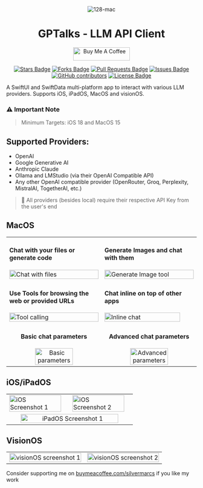 <div align="center">

![128-mac](https://github.com/user-attachments/assets/a7102a49-3656-4ea1-8198-ee6f19379338)

# GPTalks - LLM API Client

<a href="https://www.buymeacoffee.com/SilverMarcs" target="_blank"><img src="https://cdn.buymeacoffee.com/buttons/v2/default-yellow.png" alt="Buy Me A Coffee" style="height: 35px !important;width: 150px !important;" ></a>

<a href="https://github.com/SilverMarcs/GPTalks/stargazers"><img src="https://img.shields.io/github/stars/SilverMarcs/GPTalks" alt="Stars Badge"/></a>
<a href="https://github.com/SilverMarcs/GPTalks/network/members"><img src="https://img.shields.io/github/forks/SilverMarcs/GPTalks" alt="Forks Badge"/></a>
<a href="https://github.com/SilverMarcs/GPTalks/pulls"><img src="https://img.shields.io/github/issues-pr/SilverMarcs/GPTalks?color=blue" alt="Pull Requests Badge"/></a>
<a href="https://github.com/SilverMarcs/GPTalks/issues"><img src="https://img.shields.io/github/issues/SilverMarcs/GPTalks?color=blue" alt="Issues Badge"/></a>
<a href="https://github.com/SilverMarcs/GPTalks/graphs/contributors"><img alt="GitHub contributors" src="https://img.shields.io/github/contributors/SilverMarcs/GPTalks?color=2b9348"/></a>
<a href="https://github.com/SilverMarcs/GPTalks/blob/master/LICENSE"><img src="https://img.shields.io/github/license/SilverMarcs/GPTalks?color=orange" alt="License Badge"/></a>

</div>

A SwiftUI and SwiftData multi-platform app to interact with various LLM providers.
Supports iOS, iPadOS, MacOS and visionOS.

### ⚠️ Important Note
> Minimum Targets: iOS 18 and MacOS 15

## Supported Providers:
- OpenAI
- Google Generative AI
- Anthropic Claude
- Ollama and LMStudio (via their OpenAI Compatible API)
- Any other OpenAI compatible provider (OpenRouter, Groq, Perplexity, MistralAI, TogetherAI, etc.)

> 🔑 All providers (besides local) require their respective API Key from the user's end

## MacOS

<table>
<tr>
<td width="50%">

#### Chat with your files or generate code
<img src="https://github.com/user-attachments/assets/4bbad8c6-653d-4dd8-a0ba-64dc7ae16810" width="100%" alt="Chat with files">

</td>
<td width="50%">

#### Generate Images and chat with them
<img src="https://github.com/user-attachments/assets/3698485f-d490-48cd-8f07-b6dd1ed511a1" width="100%" alt="Generate Image tool">

</td>
</tr>
<tr>
<td width="50%">

#### Use Tools for browsing the web or provided URLs
<img src="https://github.com/user-attachments/assets/a70cbfd8-baf0-49c4-a16d-3238ce3c3173" width="100%" alt="Tool calling">

</td>
<td width="50%">

#### Chat inline on top of other apps
<img src="https://github.com/user-attachments/assets/4332710c-5d93-4052-b9f1-96fb31a12302" width="92%" alt="Inline chat">

</td>
</tr>
<tr>
<td width="50%" align="center">

#### Basic chat parameters
<img src="https://github.com/user-attachments/assets/d6d27163-47a0-4282-8aef-a64909457a78" width="65%" alt="Basic parameters">

</td>
<td width="50%" align="center">

#### Advanced chat parameters
<img src="https://github.com/user-attachments/assets/0a0eff87-d98b-4ef3-81eb-cf0cc3b0c6d4" width="65%" alt="Advanced parameters">

</td>
</tr>
</table>


## iOS/iPadOS

<table>
<tr>
<td width="50%">

<img src="https://github.com/user-attachments/assets/30018995-99c8-4ba7-b3aa-7d4bc39bcd02" width="95%" alt="iOS Screenshot 1">

</td>
<td width="50%">

<img src="https://github.com/user-attachments/assets/b32d23c3-df96-4eed-96c1-b7460bc7bc7c" width="95%" alt="iOS Screenshot 2">

</td>
</tr>
<tr>
<td colspan="2" align="center">

<img src="https://github.com/user-attachments/assets/2ac734fe-5729-4c39-97ae-86880e1dbba0" width="90%" alt="iPadOS Screenshot 1">

</td>
</tr>
</table>

## VisionOS

<table>
<tr>
<td width="50%">

<img src="https://github.com/user-attachments/assets/dd1a2bb7-1c74-4a18-af51-6c2abc8be77e" width="100%" alt="visionOS screenshot 1">

</td>
<td width="50%">

<img src="https://github.com/user-attachments/assets/a3fd887e-b727-4def-a207-bc9a7182d4e1" width="100%" alt="visionOS screenshot 2">

</td>
</tr>
</table>

Consider supporting me on [buymeacoffee.com/silvermarcs](https://buymeacoffee.com/silvermarcs) if you like my work
